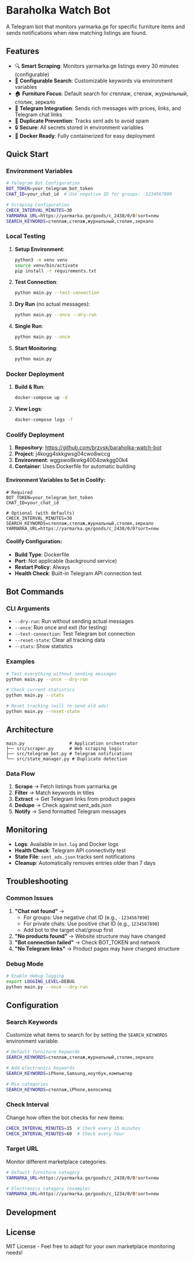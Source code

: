 # Baraholka Watch Bot

A Telegram bot that monitors yarmarka.ge for specific furniture items and sends notifications when new matching listings are found.

## Features

- 🔍 **Smart Scraping**: Monitors yarmarka.ge listings every 30 minutes (configurable)
- 🔎 **Configurable Search**: Customizable keywords via environment variables  
- 🏠 **Furniture Focus**: Default search for стеллаж, стелаж, журнальный, столик, зеркало
- 📱 **Telegram Integration**: Sends rich messages with prices, links, and Telegram chat links
- 🚫 **Duplicate Prevention**: Tracks sent ads to avoid spam
- 🔒 **Secure**: All secrets stored in environment variables
- 🐳 **Docker Ready**: Fully containerized for easy deployment

## Quick Start

### Environment Variables

```bash
# Telegram Bot Configuration
BOT_TOKEN=your_telegram_bot_token
CHAT_ID=your_chat_id  # Use negative ID for groups: -1234567890

# Scraping Configuration
CHECK_INTERVAL_MINUTES=30
YARMARKA_URL=https://yarmarka.ge/goods/c_2438/0/0?sort=new
SEARCH_KEYWORDS=стеллаж,стелаж,журнальный,столик,зеркало
```

### Local Testing

1. **Setup Environment**:
   ```bash
   python3 -m venv venv
   source venv/bin/activate
   pip install -r requirements.txt
   ```

2. **Test Connection**:
   ```bash
   python main.py --test-connection
   ```

3. **Dry Run** (no actual messages):
   ```bash
   python main.py --once --dry-run
   ```

4. **Single Run**:
   ```bash
   python main.py --once
   ```

5. **Start Monitoring**:
   ```bash
   python main.py
   ```

### Docker Deployment

1. **Build & Run**:
   ```bash
   docker-compose up -d
   ```

2. **View Logs**:
   ```bash
   docker-compose logs -f
   ```

### Coolify Deployment

1. **Repository**: https://github.com/brzvsk/baraholka-watch-bot
2. **Project**: j4kogg4skkgwsg04cwo8wccg
3. **Environment**: wggswo8kwkg4004owkgg00k4
4. **Container**: Uses Dockerfile for automatic building

#### Environment Variables to Set in Coolify:
```
# Required
BOT_TOKEN=your_telegram_bot_token
CHAT_ID=your_chat_id

# Optional (with defaults)
CHECK_INTERVAL_MINUTES=30
SEARCH_KEYWORDS=стеллаж,стелаж,журнальный,столик,зеркало
YARMARKA_URL=https://yarmarka.ge/goods/c_2438/0/0?sort=new
```

#### Coolify Configuration:
- **Build Type**: Dockerfile
- **Port**: Not applicable (background service)
- **Restart Policy**: Always
- **Health Check**: Built-in Telegram API connection test

## Bot Commands

### CLI Arguments

- `--dry-run`: Run without sending actual messages
- `--once`: Run once and exit (for testing)
- `--test-connection`: Test Telegram bot connection
- `--reset-state`: Clear all tracking data
- `--stats`: Show statistics

### Examples

```bash
# Test everything without sending messages
python main.py --once --dry-run

# Check current statistics
python main.py --stats

# Reset tracking (will re-send old ads)
python main.py --reset-state
```

## Architecture

```
main.py                 # Application orchestrator
├── src/scraper.py      # Web scraping logic
├── src/telegram_bot.py # Telegram notifications
└── src/state_manager.py # Duplicate detection
```

### Data Flow

1. **Scrape** → Fetch listings from yarmarka.ge
2. **Filter** → Match keywords in titles
3. **Extract** → Get Telegram links from product pages
4. **Dedupe** → Check against sent_ads.json
5. **Notify** → Send formatted Telegram messages

## Monitoring

- **Logs**: Available in `bot.log` and Docker logs
- **Health Check**: Telegram API connectivity test
- **State File**: `sent_ads.json` tracks sent notifications
- **Cleanup**: Automatically removes entries older than 7 days

## Troubleshooting

### Common Issues

1. **"Chat not found"** → 
   - For groups: Use negative chat ID (e.g., `-1234567890`)
   - For private chats: Use positive chat ID (e.g., `1234567890`)
   - Add bot to the target chat/group first
2. **"No products found"** → Website structure may have changed
3. **"Bot connection failed"** → Check BOT_TOKEN and network
4. **"No Telegram links"** → Product pages may have changed structure

### Debug Mode

```bash
# Enable debug logging
export LOGGING_LEVEL=DEBUG
python main.py --once --dry-run
```

## Configuration

### Search Keywords

Customize what items to search for by setting the `SEARCH_KEYWORDS` environment variable:

```bash
# Default furniture keywords
SEARCH_KEYWORDS=стеллаж,стелаж,журнальный,столик,зеркало

# Add electronics keywords
SEARCH_KEYWORDS=iPhone,Samsung,ноутбук,компьютер

# Mix categories
SEARCH_KEYWORDS=стеллаж,iPhone,велосипед
```

### Check Interval

Change how often the bot checks for new items:

```bash
CHECK_INTERVAL_MINUTES=15  # Check every 15 minutes
CHECK_INTERVAL_MINUTES=60  # Check every hour
```

### Target URL

Monitor different marketplace categories:

```bash
# Default furniture category
YARMARKA_URL=https://yarmarka.ge/goods/c_2438/0/0?sort=new

# Electronics category (example)
YARMARKA_URL=https://yarmarka.ge/goods/c_1234/0/0?sort=new
```

## Development

## License

MIT License - Feel free to adapt for your own marketplace monitoring needs!